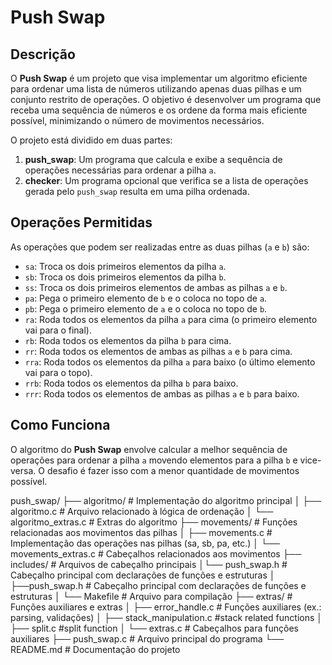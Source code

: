 # Push Swap

## Descrição

O **Push Swap** é um projeto que visa implementar um algoritmo eficiente para ordenar uma lista de números utilizando apenas duas pilhas e um conjunto restrito de operações. O objetivo é desenvolver um programa que receba uma sequência de números e os ordene da forma mais eficiente possível, minimizando o número de movimentos necessários.

O projeto está dividido em duas partes:
1. **push_swap**: Um programa que calcula e exibe a sequência de operações necessárias para ordenar a pilha `a`.
2. **checker**: Um programa opcional que verifica se a lista de operações gerada pelo `push_swap` resulta em uma pilha ordenada.

## Operações Permitidas

As operações que podem ser realizadas entre as duas pilhas (`a` e `b`) são:

- `sa`: Troca os dois primeiros elementos da pilha `a`.
- `sb`: Troca os dois primeiros elementos da pilha `b`.
- `ss`: Troca os dois primeiros elementos de ambas as pilhas `a` e `b`.
- `pa`: Pega o primeiro elemento de `b` e o coloca no topo de `a`.
- `pb`: Pega o primeiro elemento de `a` e o coloca no topo de `b`.
- `ra`: Roda todos os elementos da pilha `a` para cima (o primeiro elemento vai para o final).
- `rb`: Roda todos os elementos da pilha `b` para cima.
- `rr`: Roda todos os elementos de ambas as pilhas `a` e `b` para cima.
- `rra`: Roda todos os elementos da pilha `a` para baixo (o último elemento vai para o topo).
- `rrb`: Roda todos os elementos da pilha `b` para baixo.
- `rrr`: Roda todos os elementos de ambas as pilhas `a` e `b` para baixo.

## Como Funciona

O algoritmo do **Push Swap** envolve calcular a melhor sequência de operações para ordenar a pilha `a` movendo elementos para a pilha `b` e vice-versa. O desafio é fazer isso com a menor quantidade de movimentos possível.

push_swap/
├── algoritmo/            # Implementação do algoritmo principal
│   ├── algoritmo.c       # Arquivo relacionado à lógica de ordenação
│   └── algoritmo_extras.c       # Extras do algoritmo
├── movements/            # Funções relacionadas aos movimentos das pilhas
│   ├── movements.c       # Implementação das operações nas pilhas (sa, sb, pa, etc.)
│   └── movements_extras.c       # Cabeçalhos relacionados aos movimentos
├── includes/             # Arquivos de cabeçalho principais
│└── push_swap.h       # Cabeçalho principal com declarações de funções e estruturas
│   ├──push_swap.h     # Cabeçalho principal com declarações de funções e estruturas
│   └── Makefile       # Arquivo para compilação
├── extras/               # Funções auxiliares e extras
│   ├── error_handle.c           # Funções auxiliares (ex.: parsing, validações)
│   ├── stack_manipulation.c     #stack related functions
│   ├── split.c             #split function
│   └── extras.c           # Cabeçalhos para funções auxiliares
├── push_swap.c           # Arquivo principal do programa
└── README.md             # Documentação do projeto
